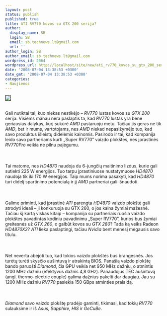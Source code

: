 ```yaml
---
layout: post
status: publish
published: true
title: ATI RV770 kovos su GTX 200 serija?
author:
  display_name: SB
  login: SB
  email: sb.technews.lt@gmail.com
  url: ''
author_login: SB
author_email: sb.technews.lt@gmail.com
wordpress_id: 2064
wordpress_url: http://localhost/site/new/ati_rv770_kovos_su_gtx_200_serija_/
date: '2008-07-04 13:38:53 +0300'
date_gmt: '2008-07-04 13:38:53 +0300'
categories:
- Naujienos
---
```

<div class="imgright"><img src="http://tbn0.google.com/images?q=tbn:F5ev5E8jQuO0sM:http://www.slashgear.com/gallery/data_files/7/4/ATI_Radeon_logo.png" border="1"></div>
<p><br>Gali nutiktai tai, kuo niekas nestikėjo – <i>RV770</i> lustas kovos su <i>GTX 200</i> serija. Visiems manau nėra paslaptis ta, kad <i>RV770</i> lustas yra bene geriausias dalykas, kurį sukūrė <i>AMD</i> pastaruoju metu. Tačiau jis geras ne tik <i>AMD</i>, bet ir mums, vartotojams, nes <i>AMD</i> niekad nepasižymėjo tuo, kad savo produktus išleistų didelėmis kainomis. Pasirodo ir tai, kad kompanija leido savo partneriams kurti „Super RV770” vaizdo plokštes, nes įprastinės <i>RV770Pro</i> veikia ne pilnu pajėgumu.<br />
<br><br />
<br>Tai matome, nes <i>HD4870</i> naudoja du 6-jungčių maitinimo lizdus, kurie gali sutiekti 225 W energijos. Tuo tarpu įprastiniuose nustatymuose <i>HD4870</i> naudoja tik iki 170 W energijos. Taip mums norima pasakyti, kad <i>HD4870</i> turi didelį spartinimo potencialą ir jį <i>AMD</i> partneriai gali išnaudoti.<br />
<br><br />
<br>Galime priminti, kad įprastinė <i>ATI</i> parengta <i>HD4870</i> vaizdo plokštė gali atrodyti ideali – ji konkuruoja su GTX 260, o jos kaina žymiai mažesnė. Tačiau šį kartą viskas kitaip – kompanija su partneriais ruošia vaizdo plokštes pavadintas kodiniu pavadinimu „Super RV770”, kurios bus žymiai greitesnės už <i>GTX 260</i>, o galbūt kovos su <i>GTX 280</i>? Tada ką veiks Radeon <i>HD4870X2</i>? <i>ATI</i> lieka paslaptingi, tačiau <i>Nvidia</i> bent mėnesį mėgausis savo titulu.<br />
<br><br />
<br>Net neverta abejoti tuo, kad tokios vaizdo plokštės bus brangesnės. Jos turėtų turėti skysčio aušintuvą ir atrakintą BIOS. Panašią vaizdo plokštę bando paruošti <i>Diamond</i>, čia GPU veikia net 950 MHz dažniu, o atmintis 1200 MHz dažniu (efektyvus dažnis 4,8 GHz). Panaudojus TEC aušintuvą (angl. thermo-electric couple) galima dažnius pakelti dar daugiau. Jau su 1200 MHz dažniu <i>RV770</i> pasiekia 150 GBps atminties pralaidą.<br />
<br><br />
<br><i>Diamond</i> savo vaizdo plokštę pradėjo gaminti, tikimasi, kad tokių <i>RV770</i> sulauksime ir iš <i>Asus</i>, <i>Sapphire</i>, <i>HIS</i> ir <i>GeCuBe</i>.<br />
<br><br />
<br><br />
<br></p>
